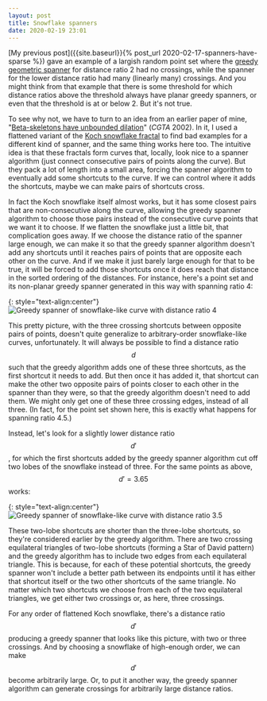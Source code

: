 ```yaml
---
layout: post
title: Snowflake spanners
date: 2020-02-19 23:01
---
```

[My previous post]({{site.baseurl}}{% post_url 2020-02-17-spanners-have-sparse %}) gave an example of a largish random point set where the [greedy geometric spanner](https://en.wikipedia.org/wiki/Greedy_geometric_spanner) for distance ratio 2 had no crossings, while the spanner for the lower distance ratio had many (linearly many) crossings. And you might think from that example that there is some threshold for which distance ratios above the threshold always have planar greedy spanners, or even that the threshold is at or below 2. But it's not true.

To see why not, we have to turn to an idea from an earlier paper of mine, "[Beta-skeletons have unbounded dilation](https://arxiv.org/abs/cs.CG/9907031)" (_CGTA_ 2002). In it, I used a flattened variant of the [Koch snowflake fractal](https://en.wikipedia.org/wiki/Koch_snowflake) to find bad examples for a different kind of spanner, and the same thing works here too. The intuitive idea is that these fractals form curves that, locally, look nice to a spanner algorithm (just connect consecutive pairs of points along the curve). But they pack a lot of length into a small area, forcing the spanner algorithm to eventually add some shortcuts to the curve. If we can control where it adds the shortcuts, maybe we can make pairs of shortcuts cross.

In fact the Koch snowflake itself almost works, but it has some closest pairs that are non-consecutive along the curve, allowing the greedy spanner algorithm to choose those pairs instead of the consecutive curve points that we want it to choose. If we flatten the snowflake just a little bit, that complication goes away. If we choose the distance ratio of the spanner large enough, we can make it so that the greedy spanner algorithm doesn't add any shortcuts until it reaches pairs of points that are opposite each other on the curve. And if we make it just barely large enough for that to be true, it will be forced to add those shortcuts once it does reach that distance in the sorted ordering of the distances. For instance, here's a point set and its non-planar greedy spanner generated in this way with spanning ratio 4:

{: style="text-align:center"}
![Greedy spanner of snowflake-like curve with distance ratio 4]({{site.baseurl}}/assets/2020/snowflake.svg)

This pretty picture, with the three crossing shortcuts between opposite pairs of points, doesn't quite generalize to arbitrary-order snowflake-like curves, unfortunately. It will always be possible to find a distance ratio $$d$$ such that the greedy algorithm adds one of these three shortcuts, as the first shortcut it needs to add. But then once it has added it, that shortcut can make the other two opposite pairs of points closer to each other in the spanner than they were, so that the greedy algorithm doesn't need to add them. We might only get one of these three crossing edges, instead of all three. (In fact, for the point set shown here, this is exactly what happens for spanning ratio 4.5.)

Instead, let's look for a slightly lower distance ratio $$d'$$, for which the first shortcuts added by the greedy spanner algorithm cut off two lobes of the snowflake instead of three. For the same points as above, $$d'=3.65$$ works:

{: style="text-align:center"}
![Greedy spanner of snowflake-like curve with distance ratio 3.5]({{site.baseurl}}/assets/2020/snowflake2.svg)

These two-lobe shortcuts are shorter than the three-lobe shortcuts, so they're considered earlier by the greedy algorithm. There are two crossing equilateral triangles of two-lobe shortcuts (forming a Star of David pattern) and the greedy algorithm has to include two edges from each equilateral triangle. This is because, for each of these potential shortcuts, the greedy spanner won't include a better path between its endpoints until it has either that shortcut itself or the two other shortcuts of the same triangle. No matter which two shortcuts we choose from each of the two equilateral triangles, we get either two crossings or, as here, three crossings.

For any order of flattened Koch snowflake, there's a distance ratio $$d'$$ producing a greedy spanner that looks like this picture, with two or three crossings. And by choosing a snowflake of high-enough order, we can make $$d'$$ become arbitrarily large. Or, to put it another way, the greedy spanner algorithm can generate crossings for arbitrarily large distance ratios.